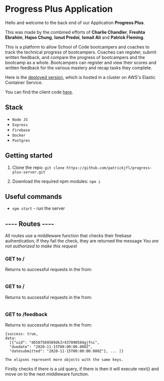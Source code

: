 # Progress Plus Application

Hello and welcome to the back end of our Application **Progress Plus**.

This was made by the combined efforts of **Charlie Chandler**, **Freshta Ebrahim**, **Hajoo Chung**, **Ionut Predoi**, **Ismail Ali** and **Patrick Fleming**.

This is a platform to allow School of Code bootcampers and coaches to track the technical progress of bootcampers.  Coaches can register, submit written feedback, and compare the progress of bootcampers and the bootcamp as a whole.  Bootcampers can register and view their scores and written feedback for the various mastery and recap tasks they complete.

Here is the [deployed version](http://3.250.192.68:3000/), which is hosted in a cluster on AWS's Elastic Container Service. 

You can find the client code [here](https://github.com/patrickjfl/progress-plus-client).

## Stack

- `Node JS`
- `Express`
- `Firebase`
- `Docker`
- `Postgres`

## Getting started

1. Clone the repo: `git clone https://github.com/patrickjfl/progress-plus-server.git`

2. Download the required npm modules: `npm i`

## Useful commands

- `npm start` - run the server

## ---- Routes ----

All routes use a middleware function that checks their firebase authentication, If they fail the check, they are returned the message
_You are not authorized to make this request_

### GET to /

Returns to successful requests in the from:

```
```

### GET to /

Returns to successful requests in the from:

```
```

### GET to /feedback

Returns to successful requests in the from:

```
{success: true,
data: 
  [{"uid": "d6587569589dk3r437890584gjfni",
  "duedate": "2020-11-15T00:00:00.000Z",
  "datesubmitted": "2020-11-15T00:00:00.000Z"}, ... ]}	

The elipses represent more objects with the same keys.	
```



Firstly checks if there is a uid query, if there is then it will execute next() and move on to the next middleware function.
